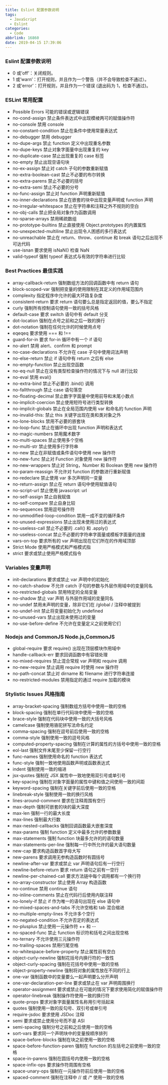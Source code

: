 ```yaml
---
title: Eslint 配置参数说明
tags:
  - JavaScript
  - Eslint
categories:
  - Code
abbrlink: 16860
date: 2019-04-15 17:39:06
---
```


### Eslint 配置参数说明

- 0 或’off’：关闭规则。
- 1 或’warn’：打开规则，并且作为一个警告（并不会导致检查不通过）。
- 2 或’error’：打开规则，并且作为一个错误 (退出码为 1，检查不通过)。

### ESLint 常用配置

- Possible Errors 可能的错误或逻辑错误
- no-cond-assign 禁止条件表达式中出现模棱两可的赋值操作符
- no-console 禁用 console
- no-constant-condition 禁止在条件中使用常量表达式
- no-debugger 禁用 debugger
- no-dupe-args 禁止 function 定义中出现重名参数
- no-dupe-keys 禁止对象字面量中出现重复的 key
- no-duplicate-case 禁止出现重复的 case 标签
- no-empty 禁止出现空语句块
- no-ex-assign 禁止对 catch 子句的参数重新赋值
- no-extra-boolean-cast 禁止不必要的布尔转换
- no-extra-parens 禁止不必要的括号
- no-extra-semi 禁止不必要的分号
- no-func-assign 禁止对 function 声明重新赋值
- no-inner-declarations 禁止在嵌套的块中出现变量声明或 function 声明
- no-irregular-whitespace 禁止在字符串和注释之外不规则的空白
- no-obj-calls 禁止把全局对象作为函数调用
- no-sparse-arrays 禁用稀疏数组
- no-prototype-builtins 禁止直接使用 Object.prototypes 的内置属性
- no-unexpected-multiline 禁止出现令人困惑的多行表达式
- no-unreachable 禁止在 return、throw、continue 和 break 语句之后出现不可达代码
- use-isnan 要求使用 isNaN() 检查 NaN
- valid-typeof 强制 typeof 表达式与有效的字符串进行比较

### Best Practices 最佳实践

- array-callback-return 强制数组方法的回调函数中有 return 语句
- block-scoped-var 强制把变量的使用限制在其定义的作用域范围内
- complexity 指定程序中允许的最大环路复杂度
- consistent-return 要求 return 语句要么总是指定返回的值，要么不指定
- curly 强制所有控制语句使用一致的括号风格
- default-case 要求 switch 语句中有 default 分支
- dot-location 强制在点号之前和之后一致的换行
- dot-notation 强制在任何允许的时候使用点号
- eqeqeq 要求使用 === 和 !==
- guard-for-in 要求 for-in 循环中有一个 if 语句
- no-alert 禁用 alert、confirm 和 prompt
- no-case-declarations 不允许在 case 子句中使用词法声明
- no-else-return 禁止 if 语句中有 return 之后有 else
- no-empty-function 禁止出现空函数
- no-eq-null 禁止在没有类型检查操作符的情况下与 null 进行比较
- no-eval 禁用 eval()
- no-extra-bind 禁止不必要的 .bind() 调用
- no-fallthrough 禁止 case 语句落空
- no-floating-decimal 禁止数字字面量中使用前导和末尾小数点
- no-implicit-coercion 禁止使用短符号进行类型转换
- no-implicit-globals 禁止在全局范围内使用 var 和命名的 function 声明
- no-invalid-this: 禁止 this 关键字出现在类和类对象之外
- no-lone-blocks 禁用不必要的嵌套块
- no-loop-func 禁止在循环中出现 function 声明和表达式
- no-magic-numbers 禁用魔术数字
- no-multi-spaces 禁止使用多个空格
- no-multi-str 禁止使用多行字符串
- no-new 禁止在非赋值或条件语句中使用 new 操作符
- no-new-func 禁止对 Function 对象使用 new 操作符
- no-new-wrappers 禁止对 String，Number 和 Boolean 使用 new 操作符
- no-param-reassign 不允许对 function 的参数进行重新赋值
- no-redeclare 禁止使用 var 多次声明同一变量
- no-return-assign 禁止在 return 语句中使用赋值语句
- no-script-url 禁止使用 javascript: url
- no-self-assign 禁止自我赋值
- no-self-compare 禁止自身比较
- no-sequences 禁用逗号操作符
- no-unmodified-loop-condition 禁用一成不变的循环条件
- no-unused-expressions 禁止出现未使用过的表达式
- no-useless-call 禁止不必要的 .call() 和 .apply()
- no-useless-concat 禁止不必要的字符串字面量或模板字面量的连接
- vars-on-top 要求所有的 var 声明出现在它们所在的作用域顶部
- Strict Mode 使用严格模式和严格模式指
- strict 要求或禁止使用严格模式指令

### Variables 变量声明

- init-declarations 要求或禁止 var 声明中的初始化
- no-catch-shadow 不允许 catch 子句的参数与外层作用域中的变量同名
- no-restricted-globals 禁用特定的全局变量
- no-shadow 禁止 var 声明 与外层作用域的变量同名
- no-undef 禁用未声明的变量，除非它们在 /global / 注释中被提到
- no-undef-init 禁止将变量初始化为 undefined
- no-unused-vars 禁止出现未使用过的变量
- no-use-before-define 不允许在变量定义之前使用它们

### Nodejs and CommonJS Node.js,CommonJS

- global-require 要求 require() 出现在顶层模块作用域中
- handle-callback-err 要求回调函数中有容错处理
- no-mixed-requires 禁止混合常规 var 声明和 require 调用
- no-new-require 禁止调用 require 时使用 new 操作符
- no-path-concat 禁止对 dirname 和 filename 进行字符串连接
- no-restricted-modules 禁用指定的通过 require 加载的模块

### Stylistic Issues 风格指南

- array-bracket-spacing 强制数组方括号中使用一致的空格
- block-spacing 强制在单行代码块中使用一致的空格
- brace-style 强制在代码块中使用一致的大括号风格
- camelcase 强制使用骆驼拼写法命名约定
- comma-spacing 强制在逗号前后使用一致的空格
- comma-style 强制使用一致的逗号风格
- computed-property-spacing 强制在计算的属性的方括号中使用一致的空格
- eol-last 强制文件末尾至少保留一行空行
- func-names 强制使用命名的 function 表达式
- func-style 强制一致地使用函数声明或函数表达式
- indent 强制使用一致的缩进
- jsx-quotes 强制在 JSX 属性中一致地使用双引号或单引号
- key-spacing 强制在对象字面量的属性中键和值之间使用一致的间距
- keyword-spacing 强制在关键字前后使用一致的空格
- linebreak-style 强制使用一致的换行风格
- lines-around-comment 要求在注释周围有空行
- max-depth 强制可嵌套的块的最大深度
- max-len 强制一行的最大长度
- max-lines 强制最大行数
- max-nested-callbacks 强制回调函数最大嵌套深度
- max-params 强制 function 定义中最多允许的参数数量
- max-statements 强制 function 块最多允许的的语句数量
- max-statements-per-line 强制每一行中所允许的最大语句数量
- new-cap 要求构造函数首字母大写
- new-parens 要求调用无参构造函数时有圆括号
- newline-after-var 要求或禁止 var 声明语句后有一行空行
- newline-before-return 要求 return 语句之前有一空行
- newline-per-chained-call 要求方法链中每个调用都有一个换行符
- no-array-constructor 禁止使用 Array 构造函数
- no-continue 禁用 continue 语句
- no-inline-comments 禁止在代码行后使用内联注释
- no-lonely-if 禁止 if 作为唯一的语句出现在 else 语句中
- no-mixed-spaces-and-tabs 不允许空格和 tab 混合缩进
- no-multiple-empty-lines 不允许多个空行
- no-negated-condition 不允许否定的表达式
- no-plusplus 禁止使用一元操作符 ++ 和 --
- no-spaced-func 禁止 function 标识符和括号之间出现空格
- no-ternary 不允许使用三元操作符
- no-trailing-spaces 禁用行尾空格
- no-whitespace-before-property 禁止属性前有空白
- object-curly-newline 强制花括号内换行符的一致性
- object-curly-spacing 强制在花括号中使用一致的空格
- object-property-newline 强制将对象的属性放在不同的行上
- one-var 强制函数中的变量要么一起声明要么分开声明
- one-var-declaration-per-line 要求或禁止在 var 声明周围换行
- operator-assignment 要求或禁止在可能的情况下要求使用简化的赋值操作符
- operator-linebreak 强制操作符使用一致的换行符
- quote-props 要求对象字面量属性名称用引号括起来
- quotes 强制使用一致的反勾号、双引号或单引号
- require-jsdoc 要求使用 JSDoc 注释
- semi 要求或禁止使用分号而不是 ASI
- semi-spacing 强制分号之前和之后使用一致的空格
- sort-vars 要求同一个声明块中的变量按顺序排列
- space-before-blocks 强制在块之前使用一致的空格
- space-before-function-paren 强制在 function 的左括号之前使用一致的空格
- space-in-parens 强制在圆括号内使用一致的空格
- space-infix-ops 要求操作符周围有空格
- space-unary-ops 强制在一元操作符前后使用一致的空格
- spaced-comment 强制在注释中 // 或 /\* 使用一致的空格
